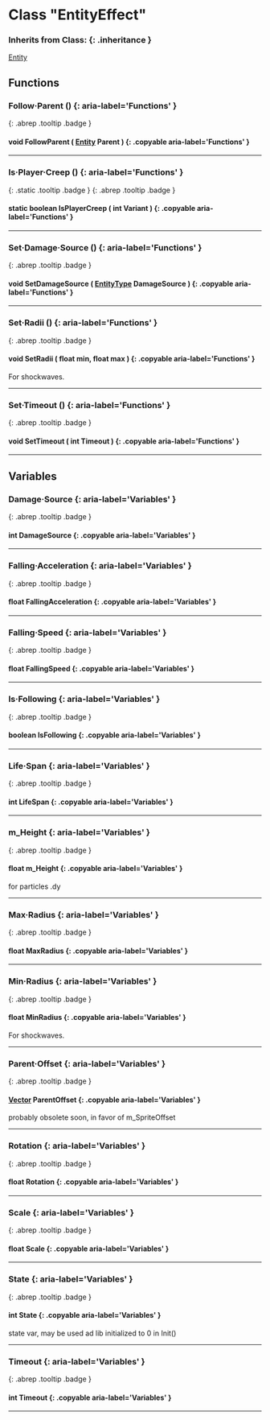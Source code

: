 # Class "EntityEffect"
### Inherits from Class: {: .inheritance }
[Entity](Entity.md)
## Functions
### Follow·Parent () {: aria-label='Functions' }
[ ](#){: .abrep .tooltip .badge }
#### void FollowParent ( [Entity](../Entity) Parent ) {: .copyable aria-label='Functions' }

___ 
### Is·Player·Creep () {: aria-label='Functions' }
[ ](#){: .static .tooltip .badge } [ ](#){: .abrep .tooltip .badge }
#### static boolean IsPlayerCreep ( int Variant ) {: .copyable aria-label='Functions' }

___ 
### Set·Damage·Source () {: aria-label='Functions' }
[ ](#){: .abrep .tooltip .badge }
#### void SetDamageSource ( [EntityType](../enums/EntityType) DamageSource ) {: .copyable aria-label='Functions' }

___ 
### Set·Radii () {: aria-label='Functions' }
[ ](#){: .abrep .tooltip .badge }
#### void SetRadii ( float min, float max ) {: .copyable aria-label='Functions' }
For shockwaves. 
___ 
### Set·Timeout () {: aria-label='Functions' }
[ ](#){: .abrep .tooltip .badge }
#### void SetTimeout ( int Timeout ) {: .copyable aria-label='Functions' }

___ 
## Variables
### Damage·Source {: aria-label='Variables' }
[ ](#){: .abrep .tooltip .badge }
#### int DamageSource  {: .copyable aria-label='Variables' }

___ 
### Falling·Acceleration {: aria-label='Variables' }
[ ](#){: .abrep .tooltip .badge }
#### float FallingAcceleration  {: .copyable aria-label='Variables' }

___ 
### Falling·Speed {: aria-label='Variables' }
[ ](#){: .abrep .tooltip .badge }
#### float FallingSpeed  {: .copyable aria-label='Variables' }

___ 
### Is·Following {: aria-label='Variables' }
[ ](#){: .abrep .tooltip .badge }
#### boolean IsFollowing  {: .copyable aria-label='Variables' }

___ 
### Life·Span {: aria-label='Variables' }
[ ](#){: .abrep .tooltip .badge }
#### int LifeSpan  {: .copyable aria-label='Variables' }

___ 
### m_Height {: aria-label='Variables' }
[ ](#){: .abrep .tooltip .badge }
#### float m_Height  {: .copyable aria-label='Variables' }
for particles .dy 
___ 
### Max·Radius {: aria-label='Variables' }
[ ](#){: .abrep .tooltip .badge }
#### float MaxRadius  {: .copyable aria-label='Variables' }

___ 
### Min·Radius {: aria-label='Variables' }
[ ](#){: .abrep .tooltip .badge }
#### float MinRadius  {: .copyable aria-label='Variables' }
For shockwaves. 
___ 
### Parent·Offset {: aria-label='Variables' }
[ ](#){: .abrep .tooltip .badge }
#### [Vector](../Vector) ParentOffset  {: .copyable aria-label='Variables' }
probably obsolete soon, in favor of m_SpriteOffset 
___ 
### Rotation {: aria-label='Variables' }
[ ](#){: .abrep .tooltip .badge }
#### float Rotation  {: .copyable aria-label='Variables' }

___ 
### Scale {: aria-label='Variables' }
[ ](#){: .abrep .tooltip .badge }
#### float Scale  {: .copyable aria-label='Variables' }

___ 
### State {: aria-label='Variables' }
[ ](#){: .abrep .tooltip .badge }
#### int State  {: .copyable aria-label='Variables' }
state var, may be used ad lib initialized to 0 in Init() 
___ 
### Timeout {: aria-label='Variables' }
[ ](#){: .abrep .tooltip .badge }
#### int Timeout  {: .copyable aria-label='Variables' }

___ 

